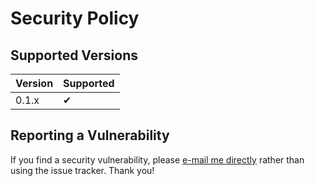 # Security Policy

## Supported Versions

| Version | Supported |
|---------|-----------|
| 0.1.x   | ✔︎        |

## Reporting a Vulnerability

If you find a security vulnerability, please [e-mail me directly](mailto:security@ryanlinde.dev) rather than using the
issue tracker. Thank you!

